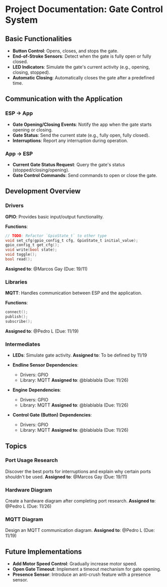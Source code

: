 # Project Documentation: Gate Control System

## Basic Functionalities
- **Button Control**: Opens, closes, and stops the gate.
- **End-of-Stroke Sensors**: Detect when the gate is fully open or fully closed.
- **LED Indicators**: Simulate the gate's current activity (e.g., opening, closing, stopped).
- **Automatic Closing**: Automatically closes the gate after a predefined time.

## Communication with the Application

### ESP → App
- **Gate Opening/Closing Events**: Notify the app when the gate starts opening or closing.
- **Gate Status**: Send the current state (e.g., fully open, fully closed).
- **Interruptions**: Report any interruption during operation.

### App → ESP
- **Current Gate Status Request**: Query the gate's status (stopped/closing/opening).
- **Gate Control Commands**: Send commands to open or close the gate.

## Development Overview

### Drivers
**GPIO**: Provides basic input/output functionality.

**Functions**:
```c
// TODO: Refactor `GpioState_t` to other type
void set_cfg(gpio_config_t cfg, GpioState_t initial_value);
gpio_config_t get_cfg();
void write(bool state);
void toggle();
bool read();
```

**Assigned to**: @Marcos Gay (Due: 19/11)

### Libraries
**MQTT**: Handles communication between ESP and the application.

**Functions**:
```c
connect();
publish();
subscribe();
```

**Assigned to**: @Pedro L (Due: 11/19)

### Intermediates
- **LEDs**: Simulate gate activity.
  **Assigned to**: To be defined by 11/19

- **Endline Sensor**
  **Dependencies**:
  - Drivers: GPIO
  - Library: MQTT
  **Assigned to**: @blablabla (Due: 11/26)

- **Engine**
  **Dependencies**:
  - Drivers: GPIO
  - Library: MQTT
  **Assigned to**: @blablabla (Due: 11/26)

- **Control Gate (Button)**
  **Dependencies**:
  - Drivers: GPIO
  - Library: MQTT
  **Assigned to**: @blablabla (Due: 11/26)

## Topics

### Port Usage Research
Discover the best ports for interruptions and explain why certain ports shouldn't be used.
**Assigned to**: @Marcos Gay (Due: 19/11)

### Hardware Diagram
Create a hardware diagram after completing port research.
**Assigned to**: @Pedro L (Due: 11/26)

### MQTT Diagram
Design an MQTT communication diagram.
**Assigned to**: @Pedro L (Due: 11/19)

## Future Implementations
- **Add Motor Speed Control**: Gradually increase motor speed.
- **Open Gate Timeout**: Implement a timeout mechanism for gate opening.
- **Presence Sensor**: Introduce an anti-crush feature with a presence sensor.
